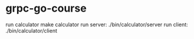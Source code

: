 # grpc-go-course
run calculator
make calculator
run server:
./bin/calculator/server
run client:
./bin/calculator/client
